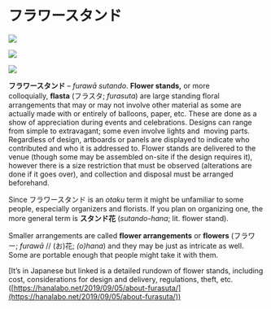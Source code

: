 # フラワースタンド

![](https://whimsicaltranslations.files.wordpress.com/2020/03/ir-jh7og.jpg?w=617)

![](https://whimsicaltranslations.files.wordpress.com/2020/03/l5fpy5rf.jpg?w=1024)

![](https://whimsicaltranslations.files.wordpress.com/2020/03/w-n0p76w-1.jpg?w=1024)

**フラワースタンド** – _furawā sutando_. **Flower stands,** or more colloquially, **flasta** (フラスタ; _furasuta_) are large standing floral arrangements that may or may not involve other material as some are actually made with or entirely of balloons, paper, etc. These are done as a show of appreciation during events and celebrations. Designs can range from simple to extravagant; some even involve lights and  moving parts. Regardless of design, artboards or panels are displayed to indicate who contributed and who it is addressed to. Flower stands are delivered to the venue (though some may be assembled on-site if the design requires it), however there is a size restriction that must be observed (alterations are done if it goes over), and collection and disposal must be arranged beforehand.

Since フラワースタンド is an _otaku_ term it might be unfamiliar to some people, especially organizers and florists. If you plan on organizing one, the more general term is **スタンド花** (_sutando-hana_; lit. flower stand).

Smaller arrangements are called **flower arrangements** or **flowers** (フラワー; _furawā_ // (お)花; _(o)hana_) and they may be just as intricate as well. Some are portable enough that people might take it with them.

[It’s in Japanese but linked is a detailed rundown of flower stands, including cost, considerations for design and delivery, regulations, theft, etc. ([https://hanalabo.net/2019/09/05/about-furasuta/](https://hanalabo.net/2019/09/05/about-furasuta/))
